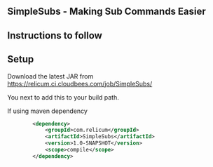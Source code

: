 SimpleSubs - Making Sub Commands Easier
------------------

Instructions to follow
---

Setup
---
Download the latest JAR from https://relicum.ci.cloudbees.com/job/SimpleSubs/

You next to add this to your build path.

If using maven dependency

```xml
        <dependency>
            <groupId>com.relicum</groupId>
            <artifactId>SimpleSubs</artifactId>
            <version>1.0-SNAPSHOT</version>
            <scope>compile</scope>
        </dependency>
```
